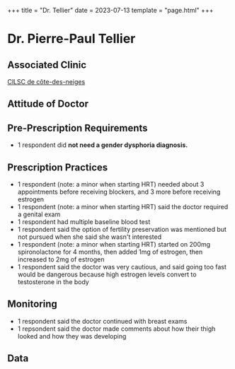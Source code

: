 +++
title = "Dr. Tellier"
date = 2023-07-13
template = "page.html"
+++

# Dr. Pierre-Paul Tellier
## Associated Clinic
[ClLSC de côte-des-neiges](...\clinics\cote-des-neiges)
## Attitude of Doctor
## Pre-Prescription Requirements
* 1 respondent did **not need a gender dysphoria diagnosis.**
## Prescription Practices
* 1 respondent (note: a minor when starting HRT) needed about 3 appointments before receiving blockers, and 3 more before receiving estrogen
* 1 respondent (note: a minor when starting HRT) said the doctor required a genital exam
* 1 respondent had multiple baseline blood test
* 1 respondent said the option of fertility preservation was mentioned but not pursued when she said she wasn't interested
* 1 respondent (note: a minor when starting HRT) started on 200mg spironolactone for 4 months, then added 1mg of estrogen, then increased to 2mg of estrogen
* 1 respondent said the doctor was very cautious, and said going too fast would be dangerous because high estrogen levels convert to testosterone in the body

## Monitoring
* 1 respondent said the doctor continued with breast exams
* 1 repsondent said the doctor made comments about how their thigh looked and how they was developing 

## Data
